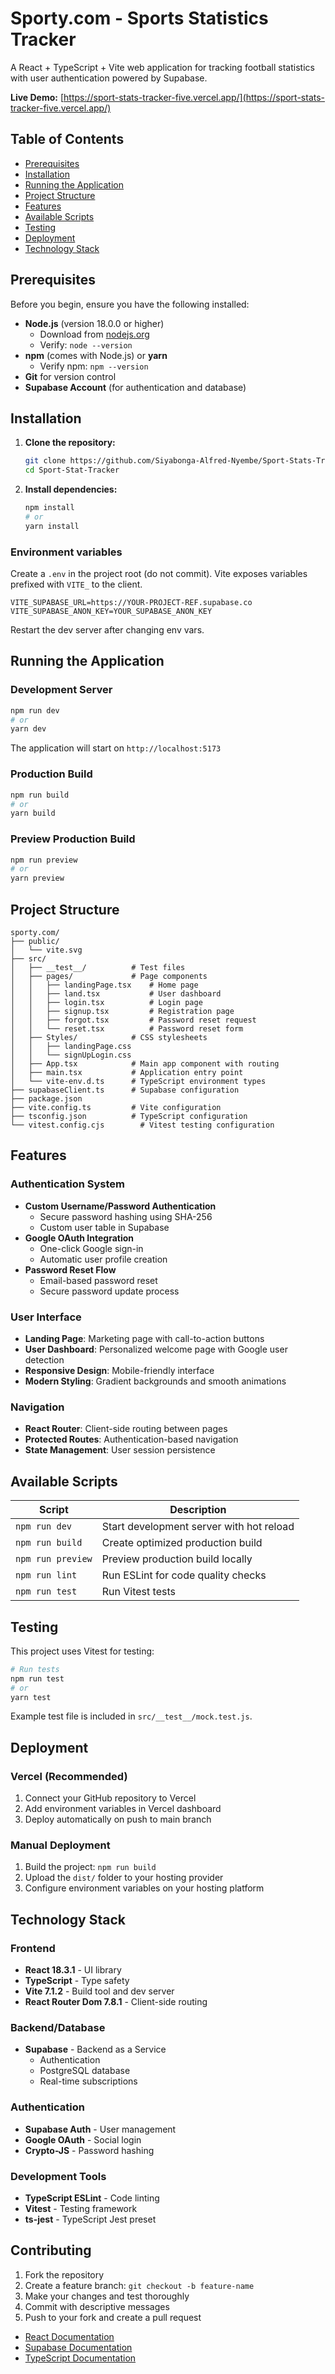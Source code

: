 # Sporty.com - Sports Statistics Tracker

A React + TypeScript + Vite web application for tracking football statistics with user authentication powered by Supabase.

**Live Demo:** [https://sport-stats-tracker-five.vercel.app/](https://sport-stats-tracker-five.vercel.app/)

## Table of Contents

- [Prerequisites](#prerequisites)
- [Installation](#installation)
- [Running the Application](#running-the-application)
- [Project Structure](#project-structure)
- [Features](#features)
- [Available Scripts](#available-scripts)
- [Testing](#testing)
- [Deployment](#deployment)
- [Technology Stack](#technology-stack)

## Prerequisites

Before you begin, ensure you have the following installed:

- **Node.js** (version 18.0.0 or higher)
  - Download from [nodejs.org](https://nodejs.org/)
  - Verify: `node --version`
- **npm** (comes with Node.js) or **yarn**
  - Verify npm: `npm --version`
- **Git** for version control
- **Supabase Account** (for authentication and database)

## Installation

1. **Clone the repository:**
   ```bash
   git clone https://github.com/Siyabonga-Alfred-Nyembe/Sport-Stats-Tracker
   cd Sport-Stat-Tracker
   ```

2. **Install dependencies:**
   ```bash
   npm install
   # or
   yarn install
   ```

### Environment variables

Create a `.env` in the project root (do not commit). Vite exposes variables prefixed with `VITE_` to the client.

```
VITE_SUPABASE_URL=https://YOUR-PROJECT-REF.supabase.co
VITE_SUPABASE_ANON_KEY=YOUR_SUPABASE_ANON_KEY
```

Restart the dev server after changing env vars.

## Running the Application

### Development Server
```bash
npm run dev
# or
yarn dev
```

The application will start on `http://localhost:5173`

### Production Build
```bash
npm run build
# or
yarn build
```

### Preview Production Build
```bash
npm run preview
# or
yarn preview
```

## Project Structure

```
sporty.com/
├── public/
│   └── vite.svg
├── src/
│   ├── __test__/          # Test files
│   ├── pages/             # Page components
│   │   ├── landingPage.tsx    # Home page
│   │   ├── land.tsx           # User dashboard
│   │   ├── login.tsx          # Login page
│   │   ├── signup.tsx         # Registration page
│   │   ├── forgot.tsx         # Password reset request
│   │   └── reset.tsx          # Password reset form
│   ├── Styles/            # CSS stylesheets
│   │   ├── landingPage.css
│   │   └── signUpLogin.css
│   ├── App.tsx            # Main app component with routing
│   ├── main.tsx           # Application entry point
│   └── vite-env.d.ts      # TypeScript environment types
├── supabaseClient.ts      # Supabase configuration
├── package.json
├── vite.config.ts         # Vite configuration
├── tsconfig.json          # TypeScript configuration
└── vitest.config.cjs        # Vitest testing configuration
```

## Features

### Authentication System
- **Custom Username/Password Authentication**
  - Secure password hashing using SHA-256
  - Custom user table in Supabase
- **Google OAuth Integration**
  - One-click Google sign-in
  - Automatic user profile creation
- **Password Reset Flow**
  - Email-based password reset
  - Secure password update process

### User Interface
- **Landing Page**: Marketing page with call-to-action buttons
- **User Dashboard**: Personalized welcome page with Google user detection
- **Responsive Design**: Mobile-friendly interface
- **Modern Styling**: Gradient backgrounds and smooth animations

### Navigation
- **React Router**: Client-side routing between pages
- **Protected Routes**: Authentication-based navigation
- **State Management**: User session persistence

## Available Scripts

| Script | Description |
|--------|-------------|
| `npm run dev` | Start development server with hot reload |
| `npm run build` | Create optimized production build |
| `npm run preview` | Preview production build locally |
| `npm run lint` | Run ESLint for code quality checks |
| `npm run test` | Run Vitest tests |

## Testing

This project uses Vitest for testing:

```bash
# Run tests
npm run test
# or
yarn test

```

Example test file is included in `src/__test__/mock.test.js`.

## Deployment

### Vercel (Recommended)
1. Connect your GitHub repository to Vercel
2. Add environment variables in Vercel dashboard
3. Deploy automatically on push to main branch

### Manual Deployment
1. Build the project: `npm run build`
2. Upload the `dist/` folder to your hosting provider
3. Configure environment variables on your hosting platform

## Technology Stack

### Frontend
- **React 18.3.1** - UI library
- **TypeScript** - Type safety
- **Vite 7.1.2** - Build tool and dev server
- **React Router Dom 7.8.1** - Client-side routing

### Backend/Database
- **Supabase** - Backend as a Service
  - Authentication
  - PostgreSQL database
  - Real-time subscriptions

### Authentication
- **Supabase Auth** - User management
- **Google OAuth** - Social login
- **Crypto-JS** - Password hashing

### Development Tools
- **TypeScript ESLint** - Code linting
- **Vitest** - Testing framework
- **ts-jest** - TypeScript Jest preset

## Contributing

1. Fork the repository
2. Create a feature branch: `git checkout -b feature-name`
3. Make your changes and test thoroughly
4. Commit with descriptive messages
5. Push to your fork and create a pull request
- [React Documentation](https://react.dev/)
- [Supabase Documentation](https://supabase.com/docs)
- [TypeScript Documentation](https://www.typescriptlang.org/docs/)
